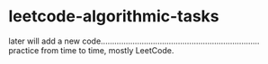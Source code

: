 # leetcode-algorithmic-tasks

later will add a new code......................................................................
practice from time to time,
mostly LeetCode.


